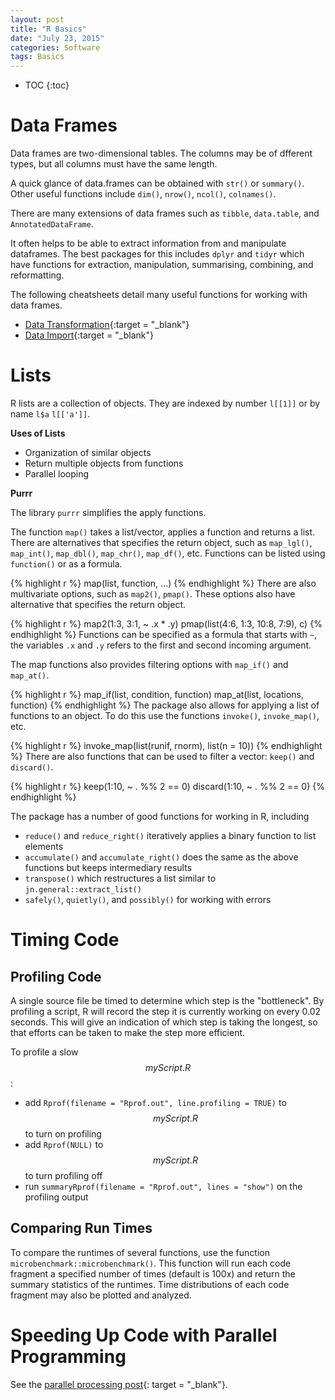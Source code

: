 ```yaml
---
layout: post
title: "R Basics"
date: "July 23, 2015"
categories: Software
tags: Basics
---
```


* TOC
{:toc}


# Data Frames
Data frames are two-dimensional tables. The columns may be of dfferent types, but all columns must have the same length. 

A quick glance of data.frames can be obtained with `str()` or `summary()`. Other useful functions include `dim()`, `nrow()`, `ncol()`, `colnames()`.

There are many extensions of data frames such as `tibble`, `data.table`, and `AnnotatedDataFrame`.

It often helps to be able to extract information from and manipulate dataframes. The best packages for this includes `dplyr` and `tidyr` which have functions for extraction, manipulation, summarising, combining, and reformatting. 

The following cheatsheets detail many useful functions for working with data frames. 

* [Data Transformation][dplyr]{:target = "_blank"}
* [Data Import][tidyr]{:target = "_blank"}

# Lists
R lists are a collection of objects. They are indexed by number `l[[1]]` or by name `l$a` `l[['a']]`. 

**Uses of Lists**

* Organization of similar objects
* Return multiple objects from functions
* Parallel looping 

**Purrr**

The library `purrr` simplifies the apply functions. 

The function `map()` takes a list/vector, applies a function and returns a list. There are alternatives that specifies the return object, such as `map_lgl()`, `map_int()`, `map_dbl()`, `map_chr()`, `map_df()`, etc. Functions can be listed using `function()` or as a formula. 


{% highlight r %}
map(list, function, ...)
{% endhighlight %}
There are also multivariate options, such as `map2()`, `pmap()`. These options also have alternative that specifies the return object.


{% highlight r %}
map2(1:3, 3:1, ~ .x * .y)
pmap(list(4:6, 1:3, 10:8, 7:9), c)
{% endhighlight %}
Functions can be specified as a formula that starts with `~`, the variables `.x` and `.y` refers to the first and second incoming argument. 

The map functions also provides filtering options with `map_if()` and `map_at()`.


{% highlight r %}
map_if(list, condition, function)
map_at(list, locations, function)
{% endhighlight %}
The package also allows for applying a list of functions to an object. To do this use the functions `invoke()`, `invoke_map()`, etc.


{% highlight r %}
invoke_map(list(runif, rnorm), list(n = 10))
{% endhighlight %}
There are also functions that can be used to filter a vector: `keep()` and `discard()`.


{% highlight r %}
keep(1:10, ~ . %% 2 == 0)
discard(1:10, ~ . %% 2 == 0)
{% endhighlight %}

The package has a number of good functions for working in R, including

* `reduce()` and `reduce_right()` iteratively applies a binary function to list elements
* `accumulate()` and `accumulate_right()` does the same as the above functions but keeps intermediary results
* `transpose()` which restructures a list similar to `jn.general::extract_list()` 
* `safely()`, `quietly()`, and `possibly()` for working with errors

# Timing Code

## Profiling Code
A single source file be timed to determine which step is the "bottleneck". By profiling a script, R will record the step it is currently working on every 0.02 seconds. This will give an indication of which step is taking the longest, so that efforts can be taken to make the step more efficient.

To profile a slow $$myScript.R$$:

* add `Rprof(filename = "Rprof.out", line.profiling = TRUE)` to $$myScript.R$$ to turn on profiling
* add `Rprof(NULL)` to $$myScript.R$$ to turn profiling off
* run `summaryRprof(filename = "Rprof.out", lines = "show")` on the profiling output

## Comparing Run Times
To compare the runtimes of several functions, use the function `microbenchmark::microbenchmark()`. This function will run each code fragment a specified number of times (default is 100x) and return the summary statistics of the runtimes. Time distributions of each code fragment may also be plotted and analyzed.

# Speeding Up Code with Parallel Programming
See the [parallel processing post][parallel_processing_post]{: target = "_blank"}.



[dplyr]: https://github.com/rstudio/cheatsheets/raw/master/source/pdfs/data-transformation-cheatsheet.pdf
[tidyr]: https://github.com/rstudio/cheatsheets/raw/master/source/pdfs/data-import-cheatsheet.pdf
[parallel_processing_post]: http://jennguyen1.github.io/nhuyhoa/software/Parallel-Processing.html



